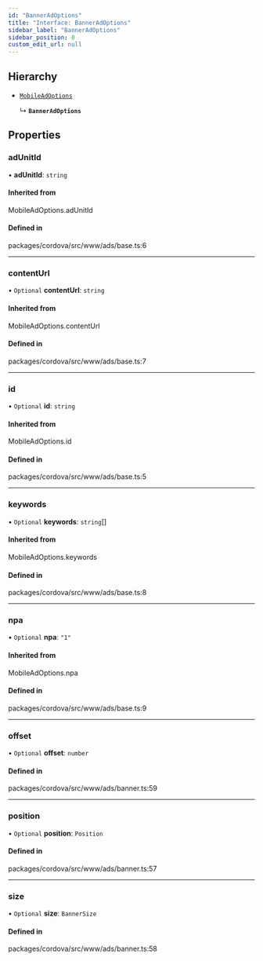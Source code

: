 ```yaml
---
id: "BannerAdOptions"
title: "Interface: BannerAdOptions"
sidebar_label: "BannerAdOptions"
sidebar_position: 0
custom_edit_url: null
---
```


## Hierarchy

- [`MobileAdOptions`](../#mobileadoptions)

  ↳ **`BannerAdOptions`**

## Properties

### adUnitId

• **adUnitId**: `string`

#### Inherited from

MobileAdOptions.adUnitId

#### Defined in

packages/cordova/src/www/ads/base.ts:6

___

### contentUrl

• `Optional` **contentUrl**: `string`

#### Inherited from

MobileAdOptions.contentUrl

#### Defined in

packages/cordova/src/www/ads/base.ts:7

___

### id

• `Optional` **id**: `string`

#### Inherited from

MobileAdOptions.id

#### Defined in

packages/cordova/src/www/ads/base.ts:5

___

### keywords

• `Optional` **keywords**: `string`[]

#### Inherited from

MobileAdOptions.keywords

#### Defined in

packages/cordova/src/www/ads/base.ts:8

___

### npa

• `Optional` **npa**: ``"1"``

#### Inherited from

MobileAdOptions.npa

#### Defined in

packages/cordova/src/www/ads/base.ts:9

___

### offset

• `Optional` **offset**: `number`

#### Defined in

packages/cordova/src/www/ads/banner.ts:59

___

### position

• `Optional` **position**: `Position`

#### Defined in

packages/cordova/src/www/ads/banner.ts:57

___

### size

• `Optional` **size**: `BannerSize`

#### Defined in

packages/cordova/src/www/ads/banner.ts:58
